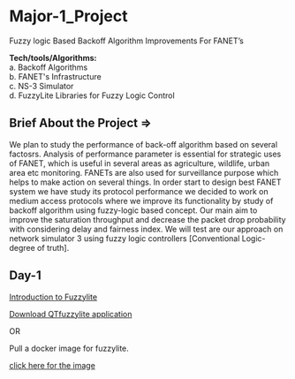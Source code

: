 # Major-1_Project

Fuzzy logic Based Backoff Algorithm Improvements For FANET’s

**Tech/tools/Algorithms:** <br>
a. Backoff Algorithms<br>
b. FANET's Infrastructure<br>
c. NS-3 Simulator<br>
d. FuzzyLite Libraries for Fuzzy Logic Control <br>


## Brief About the Project =>

We plan to study the performance of back-off algorithm based on several factosrs. Analysis of performance parameter is essential for strategic uses of FANET, which is useful in several areas as agriculture, wildlife, urban area etc monitoring. FANETs are also used for surveillance purpose which helps to make action on several things. In order start to design best FANET system we have study its protocol performance we decided to work on medium access protocols where we improve its functionality by study of backoff algorithm using fuzzy-logic based concept. Our main aim to improve the saturation throughput and decrease the packet drop probability with considering delay and fairness index. We will test are our approach on network simulator 3 using fuzzy logic controllers [Conventional Logic- degree of truth].

## Day-1 
[Introduction to Fuzzylite](https://www.fuzzylite.com/)

[Download QTfuzzylite application](https://www.fuzzylite.com/downloads/)

OR

Pull a docker image for fuzzylite.

[click here for the image](https://hub.docker.com/r/drsimarpreetsingh/fuzzylite)

